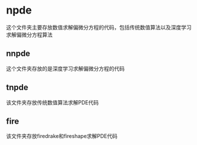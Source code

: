 # npde
这个文件夹主要存放数值求解偏微分方程的代码，包括传统数值算法以及深度学习求解偏微分方程算法

## nnpde
这个文件夹存放的是深度学习求解偏微分方程的代码

## tnpde
该文件夹存放传统数值算法求解PDE代码

## fire
该文件夹存放firedrake和fireshape求解PDE代码
